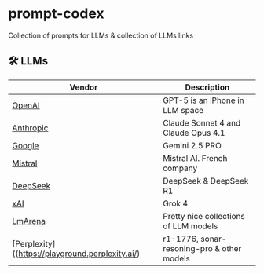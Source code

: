 # prompt-codex
Collection of prompts for LLMs & collection of LLMs links



## 🛠️ LLMs

| Vendor | Description |
|------|-------------|
| [OpenAI](https://chatgpt.com) | GPT-5 is an iPhone in LLM space |
| [Anthropic](https://claude.ai) | Claude Sonnet 4 and Claude Opus 4.1 |
| [Google](https://gemini.google.com) | Gemini 2.5 PRO |
| [Mistral](https://chat.mistral.ai/chat) | Mistral AI. French company|
| [DeepSeek](https://chat.deepseek.com/) | DeepSeek & DeepSeek R1 |
| [xAI](https://grok.com) | Grok 4 |
| [LmArena](https://lmarena.ai/) | Pretty nice collections of LLM models |
| [Perplexity]((https://playground.perplexity.ai/) | r1-1776, sonar-resoning-pro & other models |




 


